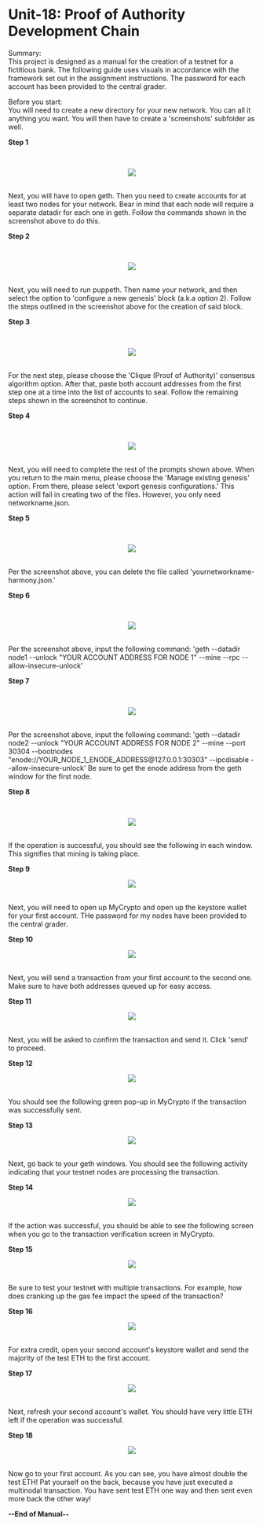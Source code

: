 # Unit-18: Proof of Authority Development Chain

Summary: 
<br>
This project is designed as a manual for the creation of a testnet for a fictitious bank. The following guide uses visuals in accordance with the framework set out in the assignment instructions. The password for each account has been provided to the central grader. 

Before you start:
<br>
You will need to create a new directory for your new network. You can all it anything you want. You will then have to create a 'screenshots' subfolder as well.
<p>
  
<b>Step 1</b>

<br>
<p align="center"><img src="https://github.com/ThomasJScott3/unit-18-blockchain/blob/main/Screenshots/Step%201.PNG"></img></p>
<br>
Next, you will have to open geth. Then you need to create accounts for at least two nodes for your network. Bear in mind that each node will require a separate datadir for each one in geth. Follow the commands shown in the screenshot above to do this.
<p>

<b>Step 2</b>

<br>
<p align="center"><img src="https://github.com/ThomasJScott3/unit-18-blockchain/blob/main/Screenshots/Step%202.PNG"></img></p>
<br>
Next, you will need to run puppeth. Then name your network, and then select the option to 'configure a new genesis' block (a.k.a option 2). Follow the steps outlined in the screenshot above for the creation of said block.
<p>

<b>Step 3</b>

<br>
<p align="center"><img src="https://github.com/ThomasJScott3/unit-18-blockchain/blob/main/Screenshots/Step%203.PNG"></img></p>
<br>
For the next step, please choose the 'Clique (Proof of Authority)' consensus algorithm option. After that, paste both account addresses from the first step one at a time into the list of accounts to seal. Follow the remaining steps shown in the screenshot to continue.
<p>

<b>Step 4</b>

<br>
<p align="center"><img src="https://github.com/ThomasJScott3/unit-18-blockchain/blob/main/Screenshots/Step%204.PNG"></img></p>
<br>
Next, you will need to complete the rest of the prompts shown above. When you return to the main menu, please choose the 'Manage existing genesis' option. From there, please select 'export genesis configurations.' This action will fail in creating two of the files. However, you only need networkname.json.
<p>

<b>Step 5</b>

<br>
<p align="center"><img src="https://github.com/ThomasJScott3/unit-18-blockchain/blob/main/Screenshots/Step%205.PNG"></img></p>
<br>
Per the screenshot above, you can delete the file called 'yournetworkname-harmony.json.'
<p>

<b>Step 6</b>

<br>
<p align="center"><img src="https://github.com/ThomasJScott3/unit-18-blockchain/blob/main/Screenshots/Step%208.PNG"></img></p>
<br>
Per the screenshot above, input the following command: 'geth --datadir node1 --unlock "YOUR ACCOUNT ADDRESS FOR NODE 1" --mine --rpc --allow-insecure-unlock'
<p>

<b>Step 7</b>

<br>
<p align="center"><img src="https://github.com/ThomasJScott3/unit-18-blockchain/blob/main/Screenshots/Step%2019.PNG"></img></p>
<br>
Per the screenshot above, input the following command: 'geth --datadir node2 --unlock "YOUR ACCOUNT ADDRESS FOR NODE 2" --mine --port 30304 --bootnodes "enode://YOUR_NODE_1_ENODE_ADDRESS@127.0.0.1:30303" --ipcdisable --allow-insecure-unlock' Be sure to get the enode address from the geth window for the first node.
<p>

<b>Step 8</b>

<br>
<p align="center"><img src="https://github.com/ThomasJScott3/unit-18-blockchain/blob/main/Screenshots/Step%2010.PNG"></img></p>
<br>
If the operation is successful, you should see the following in each window. This signifies that mining is taking place.
<p>

<b>Step 9</b>
<br>
<p align="center"><img src="https://github.com/ThomasJScott3/unit-18-blockchain/blob/main/Screenshots/Step%2011.PNG"></img></p>
<br>
Next, you will need to open up MyCrypto and open up the keystore wallet for your first account. THe password for my nodes have been provided to the central grader.
<p>

<b>Step 10</b>
<br>
<p align="center"><img src="https://github.com/ThomasJScott3/unit-18-blockchain/blob/main/Screenshots/Step%2012.PNG"></img></p>
<br>
Next, you will send a transaction from your first account to the second one. Make sure to have both addresses queued up for easy access.
<p>

<b>Step 11</b>
<br>
<p align="center"><img src="https://github.com/ThomasJScott3/unit-18-blockchain/blob/main/Screenshots/Step%2013.PNG"></img></p>
<br>
Next, you will be asked to confirm the transaction and send it. Click 'send' to proceed.
<p>

<b>Step 12</b>
<br>
<p align="center"><img src="https://github.com/ThomasJScott3/unit-18-blockchain/blob/main/Screenshots/Step%2014.PNG"></img></p>
<br>
You should see the following green pop-up in MyCrypto if the transaction was successfully sent.
<p>

<b>Step 13</b>
<br>
<p align="center"><img src="https://github.com/ThomasJScott3/unit-18-blockchain/blob/main/Screenshots/Step%2015.PNG"></img></p>
<br>
Next, go back to your geth windows. You should see the following activity indicating that your testnet nodes are processing the transaction.
<p>

<b>Step 14</b>
<br>
<p align="center"><img src="https://github.com/ThomasJScott3/unit-18-blockchain/blob/main/Screenshots/Step%2020.PNG"></img></p>
<br>
If the action was successful, you should be able to see the following screen when you go to the transaction verification screen in MyCrypto.
<p>

<b>Step 15</b>
<br>
<p align="center"><img src="https://github.com/ThomasJScott3/unit-18-blockchain/blob/main/Screenshots/Step%2021.PNG"></img></p>
<br>
Be sure to test your testnet with multiple transactions. For example, how does cranking up the gas fee impact the speed of the transaction?
<p>

<b>Step 16</b>
<br>
<p align="center"><img src="https://github.com/ThomasJScott3/unit-18-blockchain/blob/main/Screenshots/Step%2022.PNG"></img></p>
<br>
For extra credit, open your second account's keystore wallet and send the majority of the test ETH to the first account.
<p>

<b>Step 17</b>
<br>
<p align="center"><img src="https://github.com/ThomasJScott3/unit-18-blockchain/blob/main/Screenshots/Step%2023.PNG"></img></p>
<br>
Next, refresh your second account's wallet. You should have very little ETH left if the operation was successful.
<p>

<b>Step 18</b>
<br>
<p align="center"><img src="https://github.com/ThomasJScott3/unit-18-blockchain/blob/main/Screenshots/Step%2024.PNG"></img></p>
<br>
Now go to your first account. As you can see, you have almost double the test ETH! Pat yourself on the back, because you have just executed a multinodal transaction. You have sent test ETH one way and then sent even more back the other way!
<p>
<b>--End of Manual--</b>



